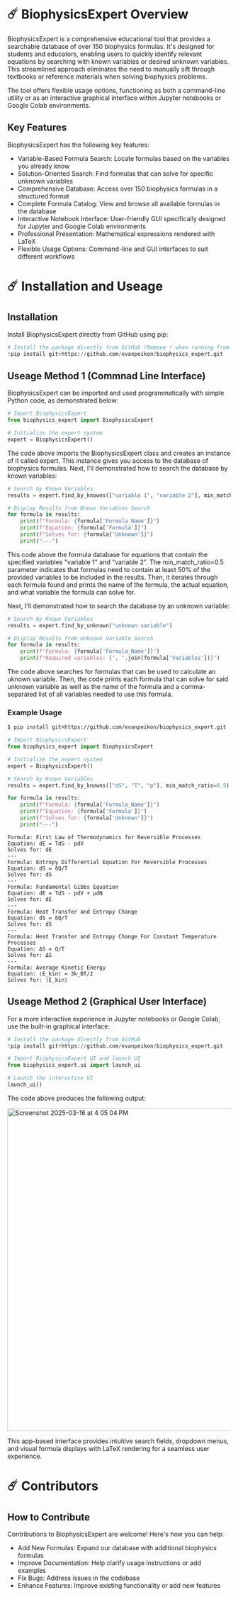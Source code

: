 # ☄️ BiophysicsExpert Overview
BiophysicsExpert is a comprehensive educational tool that provides a searchable database of over 150 biophysics formulas. It's designed for students and educators, enabling users to quickly identify relevant equations by searching with known variables or desired unknown variables. This streamlined approach eliminates the need to manually sift through textbooks or reference materials when solving biophysics problems.

The tool offers flexible usage options, functioning as both a command-line utility or as an interactive graphical interface within Jupyter notebooks or Google Colab environments.

## Key Features
BiophysicsExpert has the following key features:
- Variable-Based Formula Search: Locate formulas based on the variables you already know
- Solution-Oriented Search: Find formulas that can solve for specific unknown variables
- Comprehensive Database: Access over 150 biophysics formulas in a structured format
- Complete Formula Catalog: View and browse all available formulas in the database
- Interactive Notebook Interface: User-friendly GUI specifically designed for Jupyter and Google Colab environments
- Professional Presentation: Mathematical expressions rendered with LaTeX
- Flexible Usage Options: Command-line and GUI interfaces to suit different workflows

# ☄️ Installation and Useage
## Installation
Install BiophysicsExpert directly from GitHub using pip:

```python
# Install the package directly from GitHub (Remove ! when running from Bash command line. Keep ! when running from notebook environment)
!pip install git+https://github.com/evanpeikon/biophysics_expert.git
```

## Useage Method 1 (Commnad Line Interface)
BiophysicsExpert can be imported and used programmatically with simple Python code, as demonstrated below:

```python
# Import BiophysicsExpert
from biophysics_expert import BiophysicsExpert

# Initialize the expert system
expert = BiophysicsExpert()
```

The code above imports the BiophysicsExpert class and creates an instance of it called expert. This instance gives you access to the database of biophysics formulas. Next, I'll demonstrated how to search the database by known variables:

```python
# Search by Known Variables
results = expert.find_by_knowns(["variable 1", "variable 2"], min_match_ratio=0.5)

# Display Results from Known Variables Search
for formula in results:
    print(f"Formula: {formula['Formula_Name']}")
    print(f"Equation: {formula['Formula']}")
    print(f"Solves for: {formula['Unknown']}")
    print("---")
```

This code above the formula database for equations that contain the specified variables "variable 1" and "variable 2". The min_match_ratio=0.5 parameter indicates that formulas need to contain at least 50% of the provided variables to be included in the results. Then, it iterates through each formula found and prints the name of the formula, the actual equation, and what variable the formula can solve for. 

Next, I'll demonstrated how to search the database by an unknown variable:

```python
# Search by Known Variables
results = expert.find_by_unknown("unknown variable")

# Display Results from Unknown Variable Search
for formula in results:
    print(f"Formula: {formula['Formula_Name']}")
    print(f"Required variables: {', '.join(formula['Variables'])}")
```

The code above searches for formulas that can be used to calculate an uknown variable. Then, the code prints each formula that can solve for said unknown variable as well as the name of the formula and a comma-separated list of all variables needed to use this formula. 

### Example Usage
```Bash
$ pip install git+https://github.com/evanpeikon/biophysics_expert.git
```
```python
# Import BiophysicsExpert
from biophysics_expert import BiophysicsExpert

# Initialize the expert system
expert = BiophysicsExpert()

# Search by Known Variables
results = expert.find_by_knowns(["dS", "T", "p"], min_match_ratio=0.5)

for formula in results:
    print(f"Formula: {formula['Formula_Name']}")
    print(f"Equation: {formula['Formula']}")
    print(f"Solves for: {formula['Unknown']}")
    print("---")
```
```
Formula: First Law of Thermodynamics for Reversible Processes
Equation: dE = TdS - pdV
Solves for: dE
---
Formula: Entropy Differential Equation For Reversible Processes
Equation: dS = δQ/T
Solves for: dS
---
Formula: Fundamental Gibbs Equation
Equation: dE = TdS - pdV + μdN
Solves for: dE
---
Formula: Heat Transfer and Entropy Change
Equation: dS = δQ/T
Solves for: dS
---
Formula: Heat Transfer and Entropy Change For Constant Temperature Processes
Equation: ΔS = Q/T
Solves for: ΔS
---
Formula: Average Kinetic Energy
Equation: ⟨E_kin⟩ = 3k_BT/2
Solves for: ⟨E_kin⟩
```

## Useage Method 2 (Graphical User Interface)

For a more interactive experience in Jupyter notebooks or Google Colab, use the built-in graphical interface:

```python
# Install the package directly from GitHub 
!pip install git+https://github.com/evanpeikon/biophysics_expert.git

# Import BiophysicsExpert UI and launch UI
from biophysics_expert.ui import launch_ui

# Launch the interactive UI
launch_ui()
```
The code above produces the following output:

<img width="729" alt="Screenshot 2025-03-16 at 4 05 04 PM" src="https://github.com/user-attachments/assets/68733fb1-4567-4214-a582-00267a8ecf6d" />

This app-based interface provides intuitive search fields, dropdown menus, and visual formula displays with LaTeX rendering for a seamless user experience.

# ☄️ Contributors
## How to Contribute
Contributions to BiophysicsExpert are welcome! Here's how you can help:
- Add New Formulas: Expand our database with additional biophysics formulas
- Improve Documentation: Help clarify usage instructions or add examples
- Fix Bugs: Address issues in the codebase
- Enhance Features: Improve existing functionality or add new features
